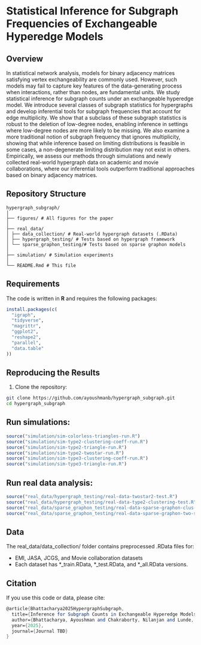 # Statistical Inference for Subgraph Frequencies of Exchangeable Hyperedge Models

## Overview

In statistical network analysis, models for binary adjacency matrices satisfying vertex exchangeability are commonly used. However, such models may fail to capture key features of the data-generating process when interactions, rather than nodes, are fundamental units. We study statistical inference for subgraph counts under an exchangeable hyperedge model.  We introduce several classes of subgraph statistics for hypergraphs and develop inferential tools for subgraph frequencies that account for edge multiplicity. We show that a subclass of these subgraph statistics is robust to the deletion of low-degree nodes, enabling inference in settings where low-degree nodes are more likely to be missing. We also examine a more traditional notion of subgraph frequency that ignores multiplicity, showing that while inference based on limiting distributions is feasible in some cases, a non-degenerate limiting distribution may not exist in others. Empirically, we assess our methods through simulations and newly collected real-world hypergraph data on academic and movie collaborations, where our inferential tools outperform traditional approaches based on binary adjacency matrices.

## Repository Structure

```
hypergraph_subgraph/
│
├── figures/ # All figures for the paper
│
├── real_data/
│ ├── data_collection/ # Real-world hypergraph datasets (.RData)
│ ├── hypergraph_testing/ # Tests based on hypergraph framework
│ └── sparse_graphon_testing/# Tests based on sparse graphon models
│
├── simulation/ # Simulation experiments
│
└── README.Rmd # This file
```


## Requirements

The code is written in **R** and requires the following packages:

```r
install.packages(c(
  "igraph",
  "tidyverse",
  "magrittr",
  "ggplot2",
  "reshape2",
  "parallel",
  "data.table"
))
```

## Reproducing the Results

1. Clone the repository:

```bash
git clone https://github.com/ayoushmanb/hypergraph_subgraph.git
cd hypergraph_subgraph
```

## Run simulations:

```r
source("simulation/sim-colorless-triangles-run.R")
source("simulation/sim-type2-clustering-coeff-run.R")
source("simulation/sim-type2-triangle-run.R")
source("simulation/sim-type2-twostar-run.R")
source("simulation/sim-type3-clustering-coeff-run.R")
source("simulation/sim-type3-triangle-run.R")
```

## Run real data analysis:

```r
source("real_data/hypergraph_testing/real-data-twostar2-test.R")
source("real_data/hypergraph_testing/real-data-type2-clustering-test.R")
source("real_data/sparse_graphon_testing/real-data-sparse-graphon-clus-coeff.R")
source("real_data/sparse_graphon_testing/real-data-sparse-graphon-two-stars.R")
```

## Data

The real_data/data_collection/ folder contains preprocessed .RData files for:

  - EMI, JASA, JCGS, and Movie collaboration datasets
  - Each dataset has *_train.RData, *_test.RData, and *_all.RData versions.

## Citation
If you use this code or data, please cite:

```mathematica
@article{Bhattacharya2025HypergraphSubgraph,
  title={Inference for Subgraph Counts in Exchangeable Hyperedge Models},
  author={Bhattacharya, Ayoushman and Chakraborty, Nilanjan and Lunde, Robert},
  year={2025},
  journal={Journal TBD}
}
```

